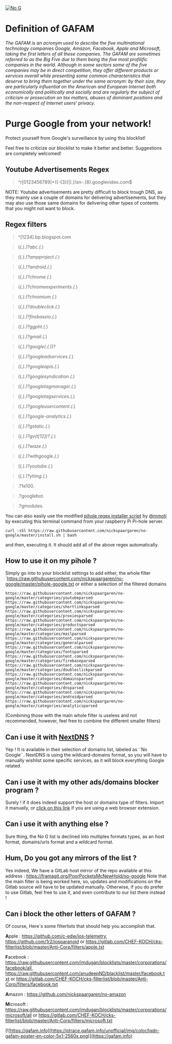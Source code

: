 [![No G](https://raw.githubusercontent.com/nickspaargaren/pihole-google/master/GAFAMSPLATTEXTNOGgit.png)](https://github.com/nickspaargaren/no-google)

# Definition of GAFAM
*The GAFAM is an acronym used to describe the five multinational technology companies Google, Amazon, Facebook, Apple and Microsoft, taking the first letters of all these companies. The GAFAM are sometimes referred to as the Big Five due to them being the five most profilific companies in the world. Although in some sectors some of the five companies may be in direct competition, they offer different products or services overall while presenting some common characteristics that deserve to bring them together under the same acronym: by their size, they are particularly influential on the American and European Internet both economically and politically and socially and are regularly the subject of criticism or prosecution on tax matters, abuses of dominant positions and the non-respect of Internet users' privacy.*

# Purge Google from your network!

Protect yourself from Google's surveillance by using this blocklist!

Feel free to criticize our blocklist to make it better and better.
Suggestions are completely welcomed!

## Youtube Advertisements Regex
>^r[0123456789]+((-{3})|(\.))sn-.{8}\.googlevideo\.com$

NOTE: Youtube advertisements are pretty difficult to block trough DNS, as they mainly use a couple of domains for delivering advertisements, but they may also use those same domains for delivering other types of contents that you might not want to block.

## Regex filters
>^[1234]\.bp\.blogspot\.com

>((.*)\.)?abc\.(.*)

>((.*)\.)?ampproject\.(.*)

>((.*)\.)?android\.(.*)

>((.*)\.)?chrome\.(.*)

>((.*)\.)?chromeexperiments\.(.*)

>((.*)\.)?chromium\.(.*)

>((.*)\.)?doubleclick\.(.*)

>((.*)\.)?firebaseio\.(.*)

>((.*)\.)?ggpht\.(.*)

>((.*)\.)?gmail\.(.*)

>((.*)\.)?google(\.(.*))?

>((.*)\.)?googleadservices\.(.*)

>((.*)\.)?googleapis\.(.*)

>((.*)\.)?googlesyndication\.(.*)

>((.*)\.)?googletagmanager\.(.*)

>((.*)\.)?googletagservices\.(.*)

>((.*)\.)?googleusercontent\.(.*)

>((.*)\.)?google-analytics\.(.*)

>((.*)\.)?gstatic\.(.*)

>((.*)\.)?gv(t[12])?\.(.*)

>((.*)\.)?waze\.(.*)

>((.*)\.)?withgoogle\.(.*)

>((.*)\.)?youtube\.(.*)

>((.*)\.)?ytimg\.(.*)

>.?1e100.

>.?googlebot.

>.?gmodules.

You can also easily use the modified [pihole regex installer script](https://github.com/mmotti/pihole-regex) by [@mmoti](https://github.com/mmotti) by executing this terminal command from your raspberry Pi Pi-hole server.
```
curl -sSl https://raw.githubusercontent.com/nickspaargaren/no-google/master/install.sh | bash
```
and then, executing it. It should add all of the above regex automatically.

## How to use it on my pihole ?
Simply go into to your blocklist settings to add either, the whole filter `https://raw.githubusercontent.com/nickspaargaren/no-google/master/pihole-google.txt
or either a selection of the filtered domains 
```
https://raw.githubusercontent.com/nickspaargaren/no-google/master/categories/youtubeparsed
https://raw.githubusercontent.com/nickspaargaren/no-google/master/categories/shortlinksparsed
https://raw.githubusercontent.com/nickspaargaren/no-google/master/categories/proxiesparsed
https://raw.githubusercontent.com/nickspaargaren/no-google/master/categories/productsparsed
https://raw.githubusercontent.com/nickspaargaren/no-google/master/categories/mailparsed
https://raw.githubusercontent.com/nickspaargaren/no-google/master/categories/generalparsed
https://raw.githubusercontent.com/nickspaargaren/no-google/master/categories/fontsparsed
https://raw.githubusercontent.com/nickspaargaren/no-google/master/categories/firebaseparsed
https://raw.githubusercontent.com/nickspaargaren/no-google/master/categories/doubleclickparsed
https://raw.githubusercontent.com/nickspaargaren/no-google/master/categories/domainsparsed
https://raw.githubusercontent.com/nickspaargaren/no-google/master/categories/dnsparsed
https://raw.githubusercontent.com/nickspaargaren/no-google/master/categories/androidparsed
https://raw.githubusercontent.com/nickspaargaren/no-google/master/categories/analyticsparsed
```

(Combining those with the main whole filter is useless and not recommended, however, feel free to combine the different smaller filters)

## Can i use it with [NextDNS](https://nextdns.io/) ?
Yep ! It is available in their selection of domains list, labeled as ¨No Google¨.
NextDNS is using the wildcard-domains format, so you will have to manually wishlist some specific services, as it will block everything Google related.

## Can i use it with my other ads/domains blocker program ?
Surely ! if it does indeed support the host or domains type of filters.
Import it manually, or [click on this link](https://subscribe.adblockplus.org/?location=https://raw.githubusercontent.com/nickspaargaren/no-google/master/google-domains&title=no-google) if you are using a web browser extension.

## Can i use it with anything else ?
Sure thing, the No G list is declined into multiples formats types, as an host format, domains/urls format and a wildcard format.

## Hum, Do you got any mirrors of the list ?
Yes indeed, We have a GitLab host mirror of the repo available at this address : https://framagit.org/PoorPocketsMcNewHold/no-google
Note that the main filter is being worked here, so, updates and modifications on the Gitlab source will have to be updated manually.
Otherwise, if you do prefer to use Gitlab, feel free to use it, and even contribute to our list there instead !

## Can i block the other letters of GAFAM ?
Of course, Here´s some filterlists that should help you accomplish that.

**A**pple : https://github.com/c-edw/ios-telemetry, https://github.com/1r2/iosparanoid or https://gitlab.com/CHEF-KOCH/cks-filterlist/blob/master/Anti-Corp/filters/apple.txt

**F**acebook : https://raw.githubusercontent.com/jmdugan/blocklists/master/corporations/facebook/all, https://raw.githubusercontent.com/anudeepND/blacklist/master/facebook.txt or https://gitlab.com/CHEF-KOCH/cks-filterlist/blob/master/Anti-Corp/filters/facebook.txt

**A**mazon : https://github.com/nickspaargaren/no-amazon

**M**icrosoft : https://raw.githubusercontent.com/jmdugan/blocklists/master/corporations/microsoft/all or https://gitlab.com/CHEF-KOCH/cks-filterlist/blob/master/Anti-Corp/filters/microsoft.txt

[![https://gafam.info](https://ptrace.gafam.info/unofficial/img/color/lqdn-gafam-poster-en-color-5x1-2560x.png)](https://gafam.info)
